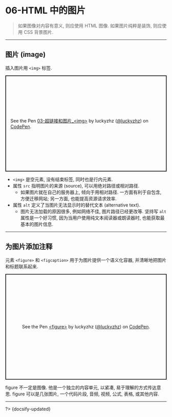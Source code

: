 # 06-HTML 中的图片

> 如果图像对内容有意义, 则应使用 HTML 图像. 如果图片纯粹是装饰, 则应使用 CSS 背景图片.

---

## 图片 (image)

插入图片用 `<img>` 标签.

<p class="codepen" data-height="300" data-default-tab="html,result" data-slug-hash="rNzRgRd" data-editable="true" data-user="luckyzhz" style="height: 300px; box-sizing: border-box; display: flex; align-items: center; justify-content: center; border: 2px solid; margin: 1em 0; padding: 1em;">
  <span>See the Pen <a href="https://codepen.io/luckyzhz/pen/rNzRgRd">
  03-超链接和图片_&lt;img&gt;</a> by luckyzhz (<a href="https://codepen.io/luckyzhz">@luckyzhz</a>)
  on <a href="https://codepen.io">CodePen</a>.</span>
</p>
<script async src="https://cpwebassets.codepen.io/assets/embed/ei.js"></script>

- `<img>` 是空元素, 没有结束标签, 同时也是行内元素.
- 属性 `src` 指明图片的来源 (source), 可以用绝对路径或相对路径.
  - 如果图片就在自己的服务器上, 倾向于用相对路径. 一方面有利于自包含, 方便迁移网站; 另一方面, 也能提高资源请求效率.
- 属性 `alt` 定义了当图片无法显示时的替代文本 (alternative text).
  - 图片无法加载的原因很多, 例如网络不佳, 图片路径已经更改等. 坚持写 `alt` 属性是一个好习惯, 因为当用户使用纯文本阅读器或朗读器时, 也能获取最基本的图片信息.

---

## 为图片添加注释

元素 `<figure>` 和 `<figcaption>` 用于为图片提供一个语义化容器, 并清晰地把图片和标题联系起来.

<p class="codepen" data-height="330" data-default-tab="html,result" data-slug-hash="LYavQda" data-editable="true" data-user="luckyzhz" style="height: 330px; box-sizing: border-box; display: flex; align-items: center; justify-content: center; border: 2px solid; margin: 1em 0; padding: 1em;">
  <span>See the Pen <a href="https://codepen.io/luckyzhz/pen/LYavQda">
  &lt;figure&gt;</a> by luckyzhz (<a href="https://codepen.io/luckyzhz">@luckyzhz</a>)
  on <a href="https://codepen.io">CodePen</a>.</span>
</p>
<script async src="https://cpwebassets.codepen.io/assets/embed/ei.js"></script>

figure 不一定是图像. 他是一个独立的内容单元, 以紧凑, 易于理解的方式传达意思. figure 可以是几张图片, 一个代码片段, 音频, 视频, 公式, 表格, 或其他内容.



---

?> {docsify-updated}